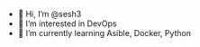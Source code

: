 - 👋 Hi, I’m @sesh3
- 👀 I’m interested in DevOps
- 🌱 I’m currently learning Asible, Docker, Python

<!---
sesh3/sesh3 is a ✨ special ✨ repository because its `README.md` (this file) appears on your GitHub profile.
You can click the Preview link to take a look at your changes.
--->
